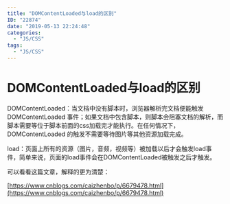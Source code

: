 ```yaml
---
title: "DOMContentLoaded与load的区别"
ID: "22874"
date: "2019-05-13 22:24:48"
categories: 
  - "JS/CSS"
tags: 
  - "JS/CSS"
---
```


# DOMContentLoaded与load的区别

DOMContentLoaded：当文档中没有脚本时，浏览器解析完文档便能触发 DOMContentLoaded 事件；如果文档中包含脚本，则脚本会阻塞文档的解析，而脚本需要等位于脚本前面的css加载完才能执行。在任何情况下，DOMContentLoaded 的触发不需要等待图片等其他资源加载完成。

load：页面上所有的资源（图片，音频，视频等）被加载以后才会触发load事件，简单来说，页面的load事件会在DOMContentLoaded被触发之后才触发。

可以看看这篇文章，解释的更为清楚：

[https://www.cnblogs.com/caizhenbo/p/6679478.html](https://www.cnblogs.com/caizhenbo/p/6679478.html)
